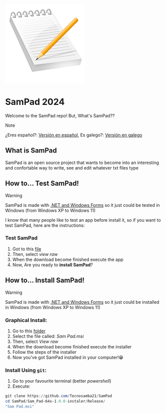 ![logo](logo.png)
# SamPad 2024

Welcome to the SamPad repo! But, What's SamPad??

> [!NOTE]
> ¿Eres español?: [Versión en español](languages/es/LÉAME.md),
  Es galego?: [Versión en galego](languages/gal/LÉAME.md)

## What is SamPad

SamPad is an open source project that wants to become into an interesting and confortable way to write, see and edit whatever txt files type

## How to... Test SamPad!

> [!WARNING]
> SamPad is made with [.NET and Windows Forms](https://learn.microsoft.com/es-es/dotnet/desktop/winforms/overview/?view=netdesktop-8.0) so it just could be tested in Windows (from Windows XP to Windows 11)

I know that many people like to test an app before install it, so if you want to test SamPad, here are the instructions:

### Test SamPad

1. Got to this [file](SamPad/bin/Release/SamPad.exe)
2. Then, select *view raw*
3. When the download become finished execute the app
4. Now, Are you ready to **install SamPad**?


## How to... Install SamPad!

> [!WARNING]
> SamPad is made with [.NET and Windows Forms](https://learn.microsoft.com/es-es/dotnet/desktop/winforms/overview/?view=netdesktop-8.0) so it just could be installed in Windows (from Windows XP to Windows 11)

### Graphical Install:

1. Go to this [folder](Sam_Pad-64x-1.0.0-instaler/Release/)
2. Select the file called: *Sam Pad.msi*
3. Then, select *View raw*
4. When the download become finished execute the installer
5. Follow the steps of the installer
6. Now you've got SamPad installed in your computer!😁

### Install Using `git`:
  
1. Go to your favourite terminal (better *powershell*)
2. Execute:
~~~powershell
git clone https://github.com/Tecnosamba21/SamPad
cd SamPad/Sam_Pad-64x-1.0.0-instaler/Release/
"Sam Pad.msi"
~~~
